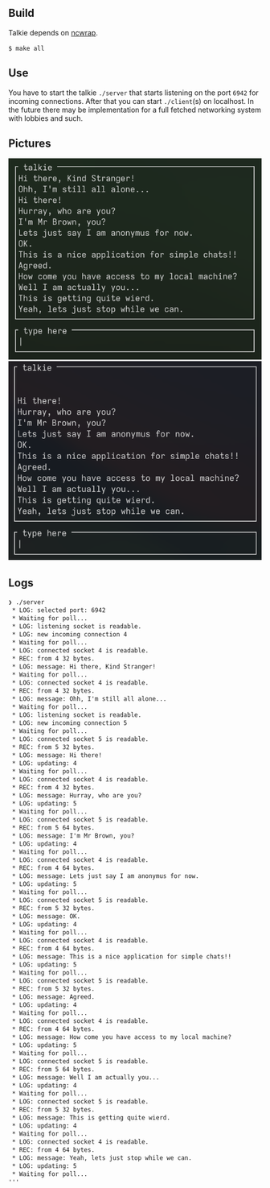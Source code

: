 ## Build

Talkie depends on [ncwrap](https://github.com/watermeloon1/ncwrap).

    $ make all

## Use

You have to start the talkie `./server` that starts listening on the port `6942` for incoming connections. After that you can start `./client`(s) on localhost. In the future there may be implementation for a full fetched networking system with lobbies and such.

## Pictures

![Anonymus](pictures/anon.png)
![Mr Brown](pictures/mrbrown.png)

## Logs

```text
❯ ./server
 * LOG: selected port: 6942
 * Waiting for poll...
 * LOG: listening socket is readable.
 * LOG: new incoming connection 4
 * Waiting for poll...
 * LOG: connected socket 4 is readable.
 * REC: from 4 32 bytes.
 * LOG: message: Hi there, Kind Stranger!
 * Waiting for poll...
 * LOG: connected socket 4 is readable.
 * REC: from 4 32 bytes.
 * LOG: message: Ohh, I'm still all alone...
 * Waiting for poll...
 * LOG: listening socket is readable.
 * LOG: new incoming connection 5
 * Waiting for poll...
 * LOG: connected socket 5 is readable.
 * REC: from 5 32 bytes.
 * LOG: message: Hi there!
 * LOG: updating: 4
 * Waiting for poll...
 * LOG: connected socket 4 is readable.
 * REC: from 4 32 bytes.
 * LOG: message: Hurray, who are you?
 * LOG: updating: 5
 * Waiting for poll...
 * LOG: connected socket 5 is readable.
 * REC: from 5 64 bytes.
 * LOG: message: I'm Mr Brown, you?
 * LOG: updating: 4
 * Waiting for poll...
 * LOG: connected socket 4 is readable.
 * REC: from 4 64 bytes.
 * LOG: message: Lets just say I am anonymus for now.
 * LOG: updating: 5
 * Waiting for poll...
 * LOG: connected socket 5 is readable.
 * REC: from 5 32 bytes.
 * LOG: message: OK.
 * LOG: updating: 4
 * Waiting for poll...
 * LOG: connected socket 4 is readable.
 * REC: from 4 64 bytes.
 * LOG: message: This is a nice application for simple chats!!
 * LOG: updating: 5
 * Waiting for poll...
 * LOG: connected socket 5 is readable.
 * REC: from 5 32 bytes.
 * LOG: message: Agreed.
 * LOG: updating: 4
 * Waiting for poll...
 * LOG: connected socket 4 is readable.
 * REC: from 4 64 bytes.
 * LOG: message: How come you have access to my local machine?
 * LOG: updating: 5
 * Waiting for poll...
 * LOG: connected socket 5 is readable.
 * REC: from 5 64 bytes.
 * LOG: message: Well I am actually you...
 * LOG: updating: 4
 * Waiting for poll...
 * LOG: connected socket 5 is readable.
 * REC: from 5 32 bytes.
 * LOG: message: This is getting quite wierd.
 * LOG: updating: 4
 * Waiting for poll...
 * LOG: connected socket 4 is readable.
 * REC: from 4 64 bytes.
 * LOG: message: Yeah, lets just stop while we can.
 * LOG: updating: 5
 * Waiting for poll...
'''
